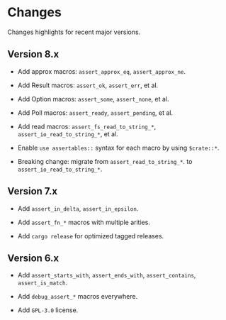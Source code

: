# Changes

Changes highlights for recent major versions.


## Version 8.x

* Add approx macros: `assert_approx_eq`, `assert_approx_ne`.

* Add Result macros: `assert_ok`, `assert_err`, et al.

* Add Option macros: `assert_some`, `assert_none`, et al.

* Add Poll macros: `assert_ready`, `assert_pending`, et al.

* Add read macros: `assert_fs_read_to_string_*`, `assert_io_read_to_string_*`, et al.

* Enable `use assertables::` syntax for each macro by using `$crate::*`.
  
* Breaking change: migrate from `assert_read_to_string_*`. to `assert_io_read_to_string_*`.


## Version 7.x

* Add `assert_in_delta`, `assert_in_epsilon`.

* Add `assert_fn_*` macros with multiple arities.

* Add `cargo release` for optimized tagged releases.


## Version 6.x

* Add `assert_starts_with`, `assert_ends_with`, `assert_contains`, `assert_is_match`.

* Add `debug_assert_*` macros everywhere.

* Add `GPL-3.0` license.

